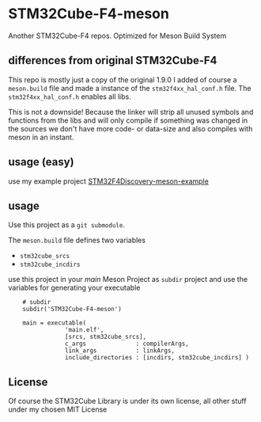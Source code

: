 # STM32Cube-F4-meson
Another STM32Cube-F4 repos. Optimized for Meson Build System

## differences from original STM32Cube-F4
This repo is mostly just a copy of the original 1.9.0
I added of course a `meson.build` file and made a instance of the `stm32f4xx_hal_conf.h` file.
The `stm32f4xx_hal_conf.h` enables all libs.

This is not a downside! Because the linker will strip all unused symbols and functions from the libs and will only compile if something was changed in the sources we don't have more code- or data-size and also compiles with meson in an instant.

## usage (easy)
use my example project
[STM32F4Discovery-meson-example](https://github.com/ekawahyu/STM32F4Discovery-meson-example)

## usage
Use this project as a `git submodule`.

The `meson.build` file defines two variables

-   `stm32cube_srcs`
-   `stm32cube_incdirs`

use this project in your *main* Meson Project as `subdir` project
and use the variables for generating your executable

        # subdir
        subdir('STM32Cube-F4-meson')

        main = executable(
                    'main.elf',
                    [srcs, stm32cube_srcs],
                    c_args              : compilerArgs,
                    link_args           : linkArgs,
                    include_directories : [incdirs, stm32cube_incdirs] )

## License
Of course the STM32Cube Library is under its own license, all other stuff under my chosen MIT License
